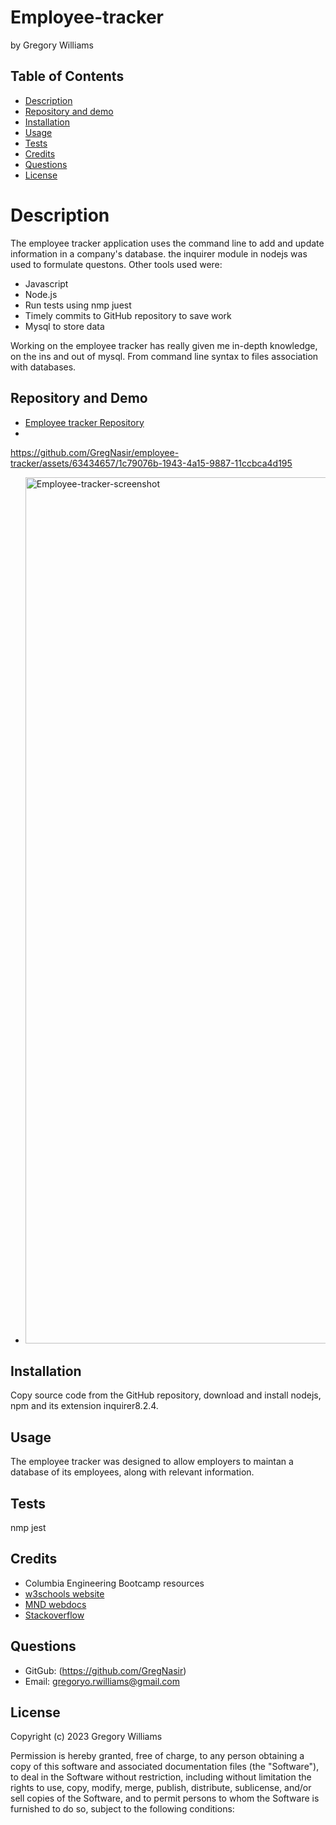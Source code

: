 # Employee-tracker
by Gregory Williams <br>

## Table of Contents
* [Description](#description)
* [Repository and demo](#repository-and-demo)
* [Installation](#installation)
* [Usage](#usage)
* [Tests](#tests)
* [Credits](#credits)
* [Questions](#questions)
* [License](#license)

# Description

The employee tracker application uses the command line to add and update information in a company's database. the inquirer module in nodejs was used to formulate questons. Other tools used were:

* Javascript 
* Node.js
* Run tests using nmp juest
* Timely commits to GitHub repository to save work
* Mysql to store data

Working on the employee tracker has really given me in-depth knowledge, on the ins and out of mysql. From command line syntax to files association with databases.

## Repository and Demo
* <a href="https://github.com/GregNasir/employee-tracker">Employee tracker Repository</a>
* 

https://github.com/GregNasir/employee-tracker/assets/63434657/1c79076b-1943-4a15-9887-11ccbca4d195



  
* <img width="1386" alt="Employee-tracker-screenshot" src="https://github.com/GregNasir/employee-tracker/assets/63434657/68e44b1a-6414-4980-8d56-f04db10750a1">

## Installation

Copy source code from the GitHub repository, download and install nodejs, npm and its extension inquirer8.2.4.

## Usage

The employee tracker was designed to allow employers to maintan a database of its employees, along with relevant information.

## Tests

nmp jest
## Credits

* Columbia Engineering Bootcamp resources
* <a href="https://www.w3schools.com/">w3schools website</a>
* <a href="https://developer.mozilla.org/en-US/">MND webdocs</a>
* <a href="https://stackoverflow.com">Stackoverflow</a>

## Questions

* GitGub: (https://github.com/GregNasir)
* Email: gregoryo.rwilliams@gmail.com

## License
Copyright (c) 2023 Gregory Williams

Permission is hereby granted, free of charge, to any person obtaining a copy
of this software and associated documentation files (the "Software"), to deal
in the Software without restriction, including without limitation the rights
to use, copy, modify, merge, publish, distribute, sublicense, and/or sell
copies of the Software, and to permit persons to whom the Software is
furnished to do so, subject to the following conditions:

